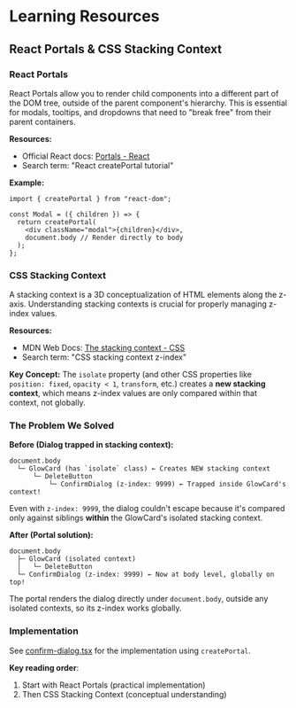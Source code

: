 # Learning Resources

## React Portals & CSS Stacking Context

### React Portals
React Portals allow you to render child components into a different part of the DOM tree, outside of the parent component's hierarchy. This is essential for modals, tooltips, and dropdowns that need to "break free" from their parent containers.

**Resources:**
- Official React docs: [Portals - React](https://react.dev/reference/react-dom/createPortal)
- Search term: "React createPortal tutorial"

**Example:**
```tsx
import { createPortal } from "react-dom";

const Modal = ({ children }) => {
  return createPortal(
    <div className="modal">{children}</div>,
    document.body // Render directly to body
  );
};
```

### CSS Stacking Context
A stacking context is a 3D conceptualization of HTML elements along the z-axis. Understanding stacking contexts is crucial for properly managing z-index values.

**Resources:**
- MDN Web Docs: [The stacking context - CSS](https://developer.mozilla.org/en-US/docs/Web/CSS/CSS_positioned_layout/Understanding_z-index/Stacking_context)
- Search term: "CSS stacking context z-index"

**Key Concept:**
The `isolate` property (and other CSS properties like `position: fixed`, `opacity < 1`, `transform`, etc.) creates a **new stacking context**, which means z-index values are only compared within that context, not globally.

### The Problem We Solved

**Before (Dialog trapped in stacking context):**
```
document.body
  └─ GlowCard (has `isolate` class) ← Creates NEW stacking context
      └─ DeleteButton
          └─ ConfirmDialog (z-index: 9999) ← Trapped inside GlowCard's context!
```

Even with `z-index: 9999`, the dialog couldn't escape because it's compared only against siblings **within** the GlowCard's isolated stacking context.

**After (Portal solution):**
```
document.body
  ├─ GlowCard (isolated context)
  │   └─ DeleteButton
  └─ ConfirmDialog (z-index: 9999) ← Now at body level, globally on top!
```

The portal renders the dialog directly under `document.body`, outside any isolated contexts, so its z-index works globally.

### Implementation
See [confirm-dialog.tsx](apps/web/src/components/dialogs/confirm-dialog.tsx) for the implementation using `createPortal`.

**Key reading order**:
1. Start with React Portals (practical implementation)
2. Then CSS Stacking Context (conceptual understanding)
